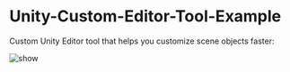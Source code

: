 # Unity-Custom-Editor-Tool-Example
Custom Unity Editor tool that helps you customize scene objects faster:

![show](https://user-images.githubusercontent.com/26218291/82691379-402db500-9c77-11ea-8ba4-304527c1fd0b.gif)
